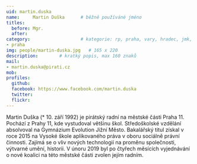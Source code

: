 ```yaml
---
uid: martin.duska
name:     Martin Duška  	# běžně používáné jméno
titles:
  before: Mgr. 
  after:
category:                 	# kategorie: rp, praha, vary, hradec, jmk, senat
- praha
img: people/martin-duska.jpg   # 165 x 220
description:      	# kratký popis, max 160 znaků
mail:
- martin.duska@pirati.cz
mob:			 
profiles:
  github:       
  facebook: https://www.facebook.com/martin.duska
  twitter: 		  
  flickr:		  
---
```


Martin Duška (* 10. září 1992) je pirátský radní na městské části Praha 11. Pochází z Prahy 11, kde vystudoval většinu škol. Středoškolské vzdělání absolvoval na Gymnázium Evolution Jižní Město. Bakalářský titul získal v roce 2015 na Vysoké škole aplikovaného práva v oboru sociálně právní činnosti. Zajímá se o vliv nových technologií na proměnu společnosti, výtvarné umění, historii. V únoru 2019 byl po čtyřech měsících vyjednávání o nové koalici na této městské části zvolen jejím radním.
